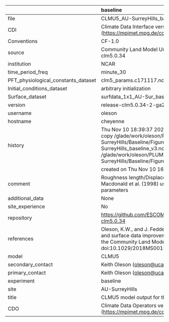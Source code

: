 |                                     | baseline                                                                                                                                                                                                                                 |
|:------------------------------------|:-----------------------------------------------------------------------------------------------------------------------------------------------------------------------------------------------------------------------------------------|
| file                                | CLMU5_AU-SurreyHills_baseline_v3.nc                                                                                                                                                                                                      |
| CDI                                 | Climate Data Interface version 1.9.9 (https://mpimet.mpg.de/cdi)                                                                                                                                                                         |
| Conventions                         | CF-1.0                                                                                                                                                                                                                                   |
| source                              | Community Land Model Urban version 5 - release-clm5.0.34                                                                                                                                                                                 |
| institution                         | NCAR                                                                                                                                                                                                                                     |
| time_period_freq                    | minute_30                                                                                                                                                                                                                                |
| PFT_physiological_constants_dataset | clm5_params.c171117.nc                                                                                                                                                                                                                   |
| Initial_conditions_dataset          | arbitrary initialization                                                                                                                                                                                                                 |
| Surface_dataset                     | surfdata_1x1_AU-Sur_baseline_simyr2000_c210525.nc                                                                                                                                                                                        |
| version                             | release-clm5.0.34-2-ga2989b04                                                                                                                                                                                                            |
| username                            | oleson                                                                                                                                                                                                                                   |
| hostname                            | cheyenne                                                                                                                                                                                                                                 |
| history                             | Thu Nov 10 18:39:37 2022: cdo -f nc4 -z zip -b F32 copy /glade/work/oleson/PLUMBER/PLUMBER/AU-SurreyHills/Baseline/Figure5/CLMU5_AU-SurreyHills_baseline_v3.nc /glade/work/oleson/PLUMBER/PLUMBER/AU-SurreyHills/Baseline/Figure5/tmp.nc |
|                                     | created on Thu Nov 10 16:54:39 MST 2022                                                                                                                                                                                                  |
| comment                             | Roughness length/Displacement height derived from Macdonald et al. (1998) using provided baseline input parameters                                                                                                                       |
| additional_data                     | None                                                                                                                                                                                                                                     |
| site_experience                     | No                                                                                                                                                                                                                                       |
| repository                          | https://github.com/ESCOMP/CTSM/releases/tag/release-clm5.0.34                                                                                                                                                                            |
| references                          | Oleson, K.W., and J. Feddema, 2019: Parameterization and surface data improvements and new capabilities for the Community Land Model Urban (CLMU), JAMES, 11, doi:10.1029/2018MS001586.                                                  |
| model                               | CLMU5                                                                                                                                                                                                                                    |
| secondary_contact                   | Keith Oleson (oleson@ucar.edu)                                                                                                                                                                                                           |
| primary_contact                     | Keith Oleson (oleson@ucar.edu)                                                                                                                                                                                                           |
| experiment                          | baseline                                                                                                                                                                                                                                 |
| site                                | AU-SurreyHills                                                                                                                                                                                                                           |
| title                               | CLMU5 model output for the Urban-PLUMBER project                                                                                                                                                                                         |
| CDO                                 | Climate Data Operators version 1.9.9 (https://mpimet.mpg.de/cdo)                                                                                                                                                                         |

